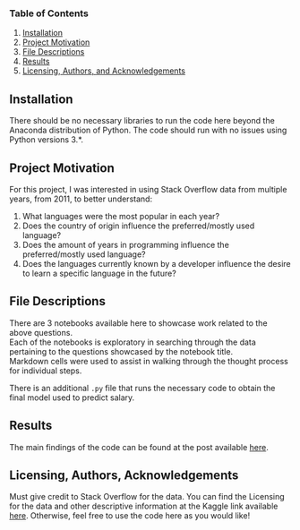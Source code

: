 
### Table of Contents

1. [Installation](#installation)
2. [Project Motivation](#motivation)
3. [File Descriptions](#files)
4. [Results](#results)
5. [Licensing, Authors, and Acknowledgements](#licensing)

## Installation <a name="installation"></a>

There should be no necessary libraries to run the code here beyond the Anaconda distribution of Python.  The code should run with no issues using Python versions 3.*.

## Project Motivation<a name="motivation"></a>

For this project, I was interested in using Stack Overflow data from multiple years, from 2011, to better understand:

1. What languages were the most popular in each year?
2. Does the country of origin influence the preferred/mostly used language?
3. Does the amount of years in programming influence the preferred/mostly used language?
4. Does the languages currently known by a developer influence the desire to learn a specific language in the future?


## File Descriptions <a name="files"></a>

There are 3 notebooks available here to showcase work related to the above questions.<br/>
Each of the notebooks is exploratory in searching through the data pertaining to the questions showcased by the notebook
title.<br/>
Markdown cells were used to assist in walking through the thought process for individual steps.

There is an additional `.py` file that runs the necessary code to obtain the final model used to predict salary.

## Results<a name="results"></a>

The main findings of the code can be found at the post available [here](https://medium.com/TBD).

## Licensing, Authors, Acknowledgements<a name="licensing"></a>

Must give credit to Stack Overflow for the data.  You can find the Licensing for the data and other descriptive information at the Kaggle link available [here](https://www.kaggle.com/stackoverflow/so-survey-2017/data).  Otherwise, feel free to use the code here as you would like! 

